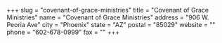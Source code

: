 +++
slug = "covenant-of-grace-ministries"
title = "Covenant of Grace Ministries"
name = "Covenant of Grace Ministries"
address = "906 W. Peoria Ave"
city = "Phoenix"
state = "AZ"
postal = "85029"
website = ""
phone = "602-678-0999"
fax = ""
+++
